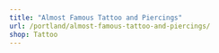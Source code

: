 ```yaml
---
title: "Almost Famous Tattoo and Piercings"
url: /portland/almost-famous-tattoo-and-piercings/
shop: Tattoo
---
```

